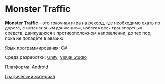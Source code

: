 # Monster Traffic
**Monster Traffic** - это гоночная игра на рекорд, где необходимо ехать по дороге, с интенсивным движением, избегая всех транспортных средств, движущихся в противоположном направлении, до тех пор, пока не попадёте в аварию.

Язык программирования: C#

Среда разработки: [Unity](https://unity.com/),  [Visual Studio](https://visualstudio.microsoft.com/ru/?rr=https%3A%2F%2Fwww.google.com%2F)  

Платформа: Android

[Графический материал](https://github.com/Shalimo/Monster-Traffic/tree/master/%D0%98%D0%B7%D0%BE%D0%B1%D1%80%D0%B0%D0%B6%D0%B5%D0%BD%D0%B8%D1%8F)
                  
                  
